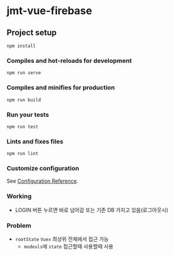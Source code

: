 # jmt-vue-firebase

## Project setup
```
npm install
```

### Compiles and hot-reloads for development
```
npm run serve
```

### Compiles and minifies for production
```
npm run build
```

### Run your tests
```
npm run test
```

### Lints and fixes files
```
npm run lint
```

### Customize configuration
See [Configuration Reference](https://cli.vuejs.org/config/).


### Working

- LOGIN 버튼 누르면 바로 넘어감 또는 기존 DB 가지고 있음(로그아웃시)

### Problem

- `rootState` `Vuex` 최상위 전체에서 접근 가능
    - `modeuls`에 `state` 접근할때 사용할때 사용